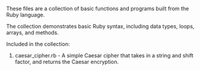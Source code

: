 These files are a collection of basic functions and programs built from the Ruby language.

The collection demonstrates basic Ruby syntax, including data types, loops, arrays, and methods.

Included in the collection:
1. caesar_cipher.rb - A simple Caesar cipher that takes in a string and shift factor, and returns the Caesar encryption.
